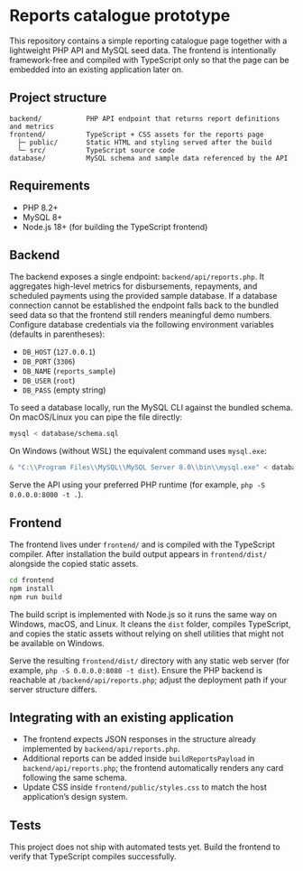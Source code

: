 # Reports catalogue prototype

This repository contains a simple reporting catalogue page together with a lightweight PHP API and MySQL seed data. The frontend is intentionally framework-free and compiled with TypeScript only so that the page can be embedded into an existing application later on.

## Project structure

```
backend/           PHP API endpoint that returns report definitions and metrics
frontend/          TypeScript + CSS assets for the reports page
  ├─ public/       Static HTML and styling served after the build
  └─ src/          TypeScript source code
database/          MySQL schema and sample data referenced by the API
```

## Requirements

* PHP 8.2+
* MySQL 8+
* Node.js 18+ (for building the TypeScript frontend)

## Backend

The backend exposes a single endpoint: `backend/api/reports.php`. It aggregates high-level metrics for disbursements, repayments, and scheduled payments using the provided sample database. If a database connection cannot be established the endpoint falls back to the bundled seed data so that the frontend still renders meaningful demo numbers. Configure database credentials via the following environment variables (defaults in parentheses):

* `DB_HOST` (`127.0.0.1`)
* `DB_PORT` (`3306`)
* `DB_NAME` (`reports_sample`)
* `DB_USER` (`root`)
* `DB_PASS` (empty string)

To seed a database locally, run the MySQL CLI against the bundled schema. On macOS/Linux you can pipe the file directly:

```bash
mysql < database/schema.sql
```

On Windows (without WSL) the equivalent command uses `mysql.exe`:

```powershell
& "C:\\Program Files\\MySQL\\MySQL Server 8.0\\bin\\mysql.exe" < database\schema.sql
```

Serve the API using your preferred PHP runtime (for example, `php -S 0.0.0.0:8000 -t .`).

## Frontend

The frontend lives under `frontend/` and is compiled with the TypeScript compiler. After installation the build output appears in `frontend/dist/` alongside the copied static assets.

```bash
cd frontend
npm install
npm run build
```

The build script is implemented with Node.js so it runs the same way on Windows, macOS, and Linux. It cleans the `dist` folder,
compiles TypeScript, and copies the static assets without relying on shell utilities that might not be available on Windows.

Serve the resulting `frontend/dist/` directory with any static web server (for example, `php -S 0.0.0.0:8080 -t dist`). Ensure the PHP backend is reachable at `/backend/api/reports.php`; adjust the deployment path if your server structure differs.

## Integrating with an existing application

* The frontend expects JSON responses in the structure already implemented by `backend/api/reports.php`.
* Additional reports can be added inside `buildReportsPayload` in `backend/api/reports.php`; the frontend automatically renders any card following the same schema.
* Update CSS inside `frontend/public/styles.css` to match the host application’s design system.

## Tests

This project does not ship with automated tests yet. Build the frontend to verify that TypeScript compiles successfully.
